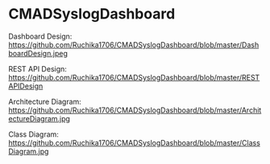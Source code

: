 # CMADSyslogDashboard

Dashboard Design: https://github.com/Ruchika1706/CMADSyslogDashboard/blob/master/DashboardDesign.jpeg


REST API Design: https://github.com/Ruchika1706/CMADSyslogDashboard/blob/master/RESTAPIDesign


Architecture Diagram: https://github.com/Ruchika1706/CMADSyslogDashboard/blob/master/ArchitectureDiagram.jpg


Class Diagram: https://github.com/Ruchika1706/CMADSyslogDashboard/blob/master/ClassDiagram.jpg


